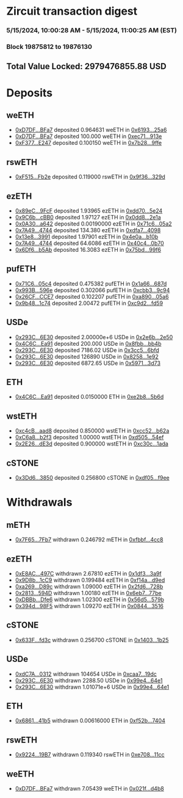 # Zircuit transaction digest
### 5/15/2024, 10:00:28 AM - 5/15/2024, 11:00:25 AM (EST)
### Block 19875812 to 19876130

## Total Value Locked: 2979476855.88 USD

# Deposits
## weETH
- [0xD7DF...BFa7](https://etherscan.io/address/0xD7DF7E085214743530afF339aFC420c7c720BFa7) deposited 0.964631 weETH in [0x6193...25a6](https://etherscan.io/tx/0xD7DF7E085214743530afF339aFC420c7c720BFa7)
- [0xD7DF...BFa7](https://etherscan.io/address/0xD7DF7E085214743530afF339aFC420c7c720BFa7) deposited 100.000 weETH in [0xec71...913e](https://etherscan.io/tx/0xD7DF7E085214743530afF339aFC420c7c720BFa7)
- [0xF377...E247](https://etherscan.io/address/0xF377cA05332552746504dDB8A1fD54F5c0CFE247) deposited 0.100150 weETH in [0x7b28...9ffe](https://etherscan.io/tx/0xF377cA05332552746504dDB8A1fD54F5c0CFE247)
## rswETH
- [0xF515...Fb2e](https://etherscan.io/address/0xF5156a5028708D50148997F611a05565E47bFb2e) deposited 0.119000 rswETH in [0x9f36...329d](https://etherscan.io/tx/0xF5156a5028708D50148997F611a05565E47bFb2e)
## ezETH
- [0x89eC...9FcF](https://etherscan.io/address/0x89eC7B46F2080839a88F1250EA8e3AF2B48A9FcF) deposited 1.93965 ezETH in [0xdd70...5e24](https://etherscan.io/tx/0x89eC7B46F2080839a88F1250EA8e3AF2B48A9FcF)
- [0x9C6b...cBB0](https://etherscan.io/address/0x9C6b52D6a8828C6CCe57751ba8F8D6350a2ccBB0) deposited 1.97127 ezETH in [0x0dd8...2e1a](https://etherscan.io/tx/0x9C6b52D6a8828C6CCe57751ba8F8D6350a2ccBB0)
- [0x0A30...a642](https://etherscan.io/address/0x0A3000E736B51CA6f1b941F11c663A94A53fa642) deposited 0.00190000 ezETH in [0x71c6...05a2](https://etherscan.io/tx/0x0A3000E736B51CA6f1b941F11c663A94A53fa642)
- [0x7A49...4744](https://etherscan.io/address/0x7A493Be5c2ce014cD049Bf178a1ac0Db1B434744) deposited 134.380 ezETH in [0xdfa7...4098](https://etherscan.io/tx/0x7A493Be5c2ce014cD049Bf178a1ac0Db1B434744)
- [0x13e8...3991](https://etherscan.io/address/0x13e8304443C28cd640F531cCd18932C916a53991) deposited 1.97901 ezETH in [0x4e0a...b10b](https://etherscan.io/tx/0x13e8304443C28cd640F531cCd18932C916a53991)
- [0x7A49...4744](https://etherscan.io/address/0x7A493Be5c2ce014cD049Bf178a1ac0Db1B434744) deposited 64.6086 ezETH in [0x40c4...0b70](https://etherscan.io/tx/0x7A493Be5c2ce014cD049Bf178a1ac0Db1B434744)
- [0x6Df6...b5Ab](https://etherscan.io/address/0x6Df6317d97D399be94F7E42173938F7595Afb5Ab) deposited 16.3083 ezETH in [0x75bd...99f6](https://etherscan.io/tx/0x6Df6317d97D399be94F7E42173938F7595Afb5Ab)
## pufETH
- [0x71C6...05c4](https://etherscan.io/address/0x71C64B055dA42508661A3b2f2CD0E731074305c4) deposited 0.475382 pufETH in [0x1a66...687d](https://etherscan.io/tx/0x71C64B055dA42508661A3b2f2CD0E731074305c4)
- [0x993B...596e](https://etherscan.io/address/0x993B16320D16bB35ca328ceaEB1B7e93ba8c596e) deposited 0.302066 pufETH in [0xcbb3...9c94](https://etherscan.io/tx/0x993B16320D16bB35ca328ceaEB1B7e93ba8c596e)
- [0x26CF...CCE7](https://etherscan.io/address/0x26CFF6A3fe247F1eABa97280EB1122bb690FCCE7) deposited 0.102207 pufETH in [0xa890...05a6](https://etherscan.io/tx/0x26CFF6A3fe247F1eABa97280EB1122bb690FCCE7)
- [0x9b48...1c74](https://etherscan.io/address/0x9b484A9A0e68E050FEA9d757451d4CA2e0D91c74) deposited 2.00472 pufETH in [0xc9d2...fd59](https://etherscan.io/tx/0x9b484A9A0e68E050FEA9d757451d4CA2e0D91c74)
## USDe
- [0x293C...6E30](https://etherscan.io/address/0x293C6937D8D82e05B01335F7B33FBA0c8e256E30) deposited 2.00000e+6 USDe in [0x2e6b...2e50](https://etherscan.io/tx/0x293C6937D8D82e05B01335F7B33FBA0c8e256E30)
- [0x4C6C...Ea91](https://etherscan.io/address/0x4C6C903552B0bC76BBbd05005Aa1CaaA8f0BEa91) deposited 200.000 USDe in [0x8fbb...bb4b](https://etherscan.io/tx/0x4C6C903552B0bC76BBbd05005Aa1CaaA8f0BEa91)
- [0x293C...6E30](https://etherscan.io/address/0x293C6937D8D82e05B01335F7B33FBA0c8e256E30) deposited 7186.02 USDe in [0x3cc5...6bfd](https://etherscan.io/tx/0x293C6937D8D82e05B01335F7B33FBA0c8e256E30)
- [0x293C...6E30](https://etherscan.io/address/0x293C6937D8D82e05B01335F7B33FBA0c8e256E30) deposited 126890 USDe in [0x8258...1e92](https://etherscan.io/tx/0x293C6937D8D82e05B01335F7B33FBA0c8e256E30)
- [0x293C...6E30](https://etherscan.io/address/0x293C6937D8D82e05B01335F7B33FBA0c8e256E30) deposited 6872.65 USDe in [0x5971...3d73](https://etherscan.io/tx/0x293C6937D8D82e05B01335F7B33FBA0c8e256E30)
## ETH
- [0x4C6C...Ea91](https://etherscan.io/address/0x4C6C903552B0bC76BBbd05005Aa1CaaA8f0BEa91) deposited 0.0150000 ETH in [0xe2b8...5b6d](https://etherscan.io/tx/0x4C6C903552B0bC76BBbd05005Aa1CaaA8f0BEa91)
## wstETH
- [0xc4cB...aad8](https://etherscan.io/address/0xc4cB024d4Fab16186B8bE8C0a5780CAA172Daad8) deposited 0.850000 wstETH in [0xcc52...b62a](https://etherscan.io/tx/0xc4cB024d4Fab16186B8bE8C0a5780CAA172Daad8)
- [0xC6a8...b2f3](https://etherscan.io/address/0xC6a8f0f8379f06Ca34F2f9a76864278105A6b2f3) deposited 1.00000 wstETH in [0xd505...54ef](https://etherscan.io/tx/0xC6a8f0f8379f06Ca34F2f9a76864278105A6b2f3)
- [0x2E26...dE3d](https://etherscan.io/address/0x2E26fbfd06f0C691Ce8F2e399fC920cD804CdE3d) deposited 0.900000 wstETH in [0xc30c...1ada](https://etherscan.io/tx/0x2E26fbfd06f0C691Ce8F2e399fC920cD804CdE3d)
## cSTONE
- [0x3Dd6...3850](https://etherscan.io/address/0x3Dd60d3495E3246cB1333c52329Ec7C1E7c63850) deposited 0.256800 cSTONE in [0xdf05...f9ee](https://etherscan.io/tx/0x3Dd60d3495E3246cB1333c52329Ec7C1E7c63850)
# Withdrawals
## mETH
- [0x7F65...7Fb7](https://etherscan.io/address/0x7F653D66c8D19870Af953Cc331c536b19C6b7Fb7) withdrawn 0.246792 mETH in [0xfbbf...4cc8](https://etherscan.io/tx/0x7F653D66c8D19870Af953Cc331c536b19C6b7Fb7)
## ezETH
- [0xE8AC...497C](https://etherscan.io/address/0xE8ACEa864f47ac9129515138EC7bc05D819e497C) withdrawn 2.67810 ezETH in [0x1df3...3a9f](https://etherscan.io/tx/0xE8ACEa864f47ac9129515138EC7bc05D819e497C)
- [0x9D8b...1cC9](https://etherscan.io/address/0x9D8bF1C0d5595773f28Bb86C5a6b84100e7E1cC9) withdrawn 0.199484 ezETH in [0xf14a...d9ed](https://etherscan.io/tx/0x9D8bF1C0d5595773f28Bb86C5a6b84100e7E1cC9)
- [0xa269...D89c](https://etherscan.io/address/0xa269339883bFe0C94E79b1fC2805042C774CD89c) withdrawn 1.09000 ezETH in [0x2fd6...728b](https://etherscan.io/tx/0xa269339883bFe0C94E79b1fC2805042C774CD89c)
- [0x2813...594D](https://etherscan.io/address/0x281313eD0A54D7Da5ef3fc102e9A6C3Bcf4d594D) withdrawn 1.00180 ezETH in [0x6eb7...77be](https://etherscan.io/tx/0x281313eD0A54D7Da5ef3fc102e9A6C3Bcf4d594D)
- [0xDBBb...Dfe6](https://etherscan.io/address/0xDBBb43FA26b51538Da6EeF86F30b9b582AbcDfe6) withdrawn 1.02300 ezETH in [0x56d5...579b](https://etherscan.io/tx/0xDBBb43FA26b51538Da6EeF86F30b9b582AbcDfe6)
- [0x394d...98F5](https://etherscan.io/address/0x394dD09C5480e9af2f14A662D479419b02e798F5) withdrawn 1.09270 ezETH in [0x0844...3516](https://etherscan.io/tx/0x394dD09C5480e9af2f14A662D479419b02e798F5)
## cSTONE
- [0x633F...fd3c](https://etherscan.io/address/0x633F472CfBc684B043209287E959851d66AFfd3c) withdrawn 0.256700 cSTONE in [0x1403...1b25](https://etherscan.io/tx/0x633F472CfBc684B043209287E959851d66AFfd3c)
## USDe
- [0xdC7A...0312](https://etherscan.io/address/0xdC7Aa225964267c7E0EfB35f4931426209E90312) withdrawn 104654 USDe in [0xcaa7...19dc](https://etherscan.io/tx/0xdC7Aa225964267c7E0EfB35f4931426209E90312)
- [0x293C...6E30](https://etherscan.io/address/0x293C6937D8D82e05B01335F7B33FBA0c8e256E30) withdrawn 2288.50 USDe in [0x99e4...64e1](https://etherscan.io/tx/0x293C6937D8D82e05B01335F7B33FBA0c8e256E30)
- [0x293C...6E30](https://etherscan.io/address/0x293C6937D8D82e05B01335F7B33FBA0c8e256E30) withdrawn 1.01071e+6 USDe in [0x99e4...64e1](https://etherscan.io/tx/0x293C6937D8D82e05B01335F7B33FBA0c8e256E30)
## ETH
- [0x6861...41b5](https://etherscan.io/address/0x6861D0943AB6B11BFAFf83D6FBCbA969B2a041b5) withdrawn 0.00616000 ETH in [0xf52b...7404](https://etherscan.io/tx/0x6861D0943AB6B11BFAFf83D6FBCbA969B2a041b5)
## rswETH
- [0x9224...19B7](https://etherscan.io/address/0x9224B51Ba6adfB7b8Fc5a68Bd938e088F3ad19B7) withdrawn 0.119340 rswETH in [0xe708...11cc](https://etherscan.io/tx/0x9224B51Ba6adfB7b8Fc5a68Bd938e088F3ad19B7)
## weETH
- [0xD7DF...BFa7](https://etherscan.io/address/0xD7DF7E085214743530afF339aFC420c7c720BFa7) withdrawn 7.05439 weETH in [0x021f...d4b8](https://etherscan.io/tx/0xD7DF7E085214743530afF339aFC420c7c720BFa7)
